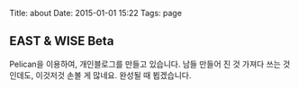 Title: about
Date: 2015-01-01 15:22
Tags: page

## EAST & WISE Beta
Pelican을 이용하여, 개인블로그를 만들고 있습니다. 남들 만들어 진 것 가져다 쓰는 것인데도, 이것저것 손볼 게 많네요. 완성될 때 뵙겠습니다. 